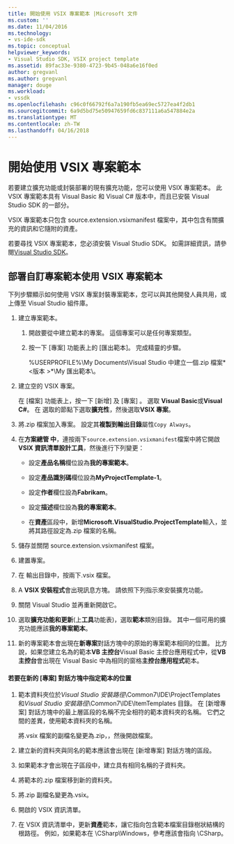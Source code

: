 ```yaml
---
title: 開始使用 VSIX 專案範本 |Microsoft 文件
ms.custom: ''
ms.date: 11/04/2016
ms.technology:
- vs-ide-sdk
ms.topic: conceptual
helpviewer_keywords:
- Visual Studio SDK, VSIX project template
ms.assetid: 89fac33e-9380-4723-9b45-048a6e16f0ed
author: gregvanl
ms.author: gregvanl
manager: douge
ms.workload:
- vssdk
ms.openlocfilehash: c96c0f66792f6a7a190fb5ea69ec5727ea4f2db1
ms.sourcegitcommit: 6a9d5bd75e50947659fd6c837111a6a547884e2a
ms.translationtype: MT
ms.contentlocale: zh-TW
ms.lasthandoff: 04/16/2018
---
```

# <a name="getting-started-with-the-vsix-project-template"></a>開始使用 VSIX 專案範本
若要建立擴充功能或封裝部署的現有擴充功能，您可以使用 VSIX 專案範本。 此 VSIX 專案範本具有 Visual Basic 和 Visual C# 版本中，而且已安裝 Visual Studio SDK 的一部分。  
  
 VSIX 專案範本只包含 source.extension.vsixmanifest 檔案中，其中包含有關擴充的資訊和它隨附的資產。  
  
 若要尋找 VSIX 專案範本，您必須安裝 Visual Studio SDK。 如需詳細資訊，請參閱[Visual Studio SDK](../extensibility/visual-studio-sdk.md)。  
  
## <a name="deploying-a-custom-project-template-using-the-vsix-project-template"></a>部署自訂專案範本使用 VSIX 專案範本  
 下列步驟顯示如何使用 VSIX 專案封裝專案範本，您可以與其他開發人員共用，或上傳至 Visual Studio 組件庫。  
  
1.  建立專案範本。  
  
    1.  開啟要從中建立範本的專案。 這個專案可以是任何專案類型。  
  
    2.  按一下 [專案] 功能表上的 [匯出範本]。 完成精靈的步驟。  
  
         %USERPROFILE%\My Documents\Visual Studio 中建立一個.zip 檔案*\<版本 >*\My 匯出範本\\。  
  
2.  建立空的 VSIX 專案。  
  
     在 [檔案]  功能表上，按一下 [新增]  及 [專案] 。 選取  **Visual Basic**或**Visual C#**。 在 選取的節點下選取**擴充性**，然後選取**VSIX 專案**。  
  
3.  將.zip 檔案加入專案。 設定其**複製到輸出目錄**屬性`Copy Always`。  
  
4.  在**方案總管 中**，連按兩下`source.extension.vsixmanifest`檔案中將它開啟**VSIX 資訊清單設計工具**，然後進行下列變更：  
  
    -   設定**產品名稱**欄位設為**我的專案範本**。  
  
    -   設定**產品識別碼**欄位設為**MyProjectTemplate-1**。  
  
    -   設定**作者**欄位設為**Fabrikam**。  
  
    -   設定**描述**欄位設為**我的專案範本**。  
  
    -   在**資產**區段中，新增**Microsoft.VisualStudio.ProjectTemplate**輸入，並將其路徑設定為.zip 檔案的名稱。  
  
5.  儲存並關閉 source.extension.vsixmanifest 檔案。  
  
6.  建置專案。  
  
7.  在 輸出目錄中，按兩下.vsix 檔案。  
  
8.  A **VSIX 安裝程式**會出現訊息方塊。 請依照下列指示來安裝擴充功能。  
  
9. 關閉 Visual Studio 並再重新開啟它。  
  
10. 選取**擴充功能和更新**(上**工具**功能表)，選取**範本**類別目錄。 其中一個可用的擴充功能應該**我的專案範本**。  
  
11. 新的專案範本會出現在**新專案**對話方塊中的原始的專案範本相同的位置。 比方說，如果您建立名為的範本**VB 主控台**Visual Basic 主控台應用程式中，從**VB 主控台**會出現在 Visual Basic 中為相同的窗格**主控台應用程式**範本。  
  
#### <a name="to-specify-the-location-of-the-template-in-the-new-project-dialog-box"></a>若要在新的 [專案] 對話方塊中指定範本的位置  
  
1.  範本資料夾位於*Visual Studio 安裝路徑*\Common7\IDE\ProjectTemplates 和*Visual Studio 安裝路徑*\Common7\IDE\ItemTemplates 目錄。 在 [新增專案] 對話方塊中的最上層區段的名稱不完全相符的範本資料夾的名稱。 它們之間的差異，使用範本資料夾的名稱。  
  
     將.vsix 檔案的副檔名變更為.zip，，然後開啟檔案。  
  
2.  建立新的資料夾與同名的範本應該會出現在 [新增專案] 對話方塊的區段。  
  
3.  如果範本才會出現在子區段中，建立具有相同名稱的子資料夾。  
  
4.  將範本的.zip 檔案移到新的資料夾。  
  
5.  將.zip 副檔名變更為.vsix。  
  
6.  開啟的 VSIX 資訊清單。  
  
7.  在 VSIX 資訊清單中，更新**資產**範本，讓它指向包含範本檔案目錄樹狀結構的根路徑。 例如，如果範本在 \CSharp\Windows，參考應該會指向 \CSharp。